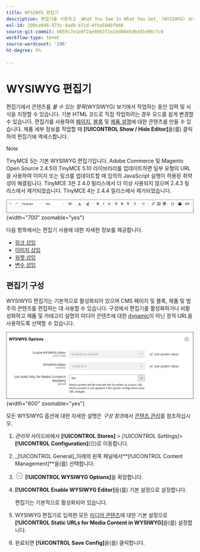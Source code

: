 ```yaml
---
title: WYSIWYG 편집기
description: 편집기를 사용하고 _What You See Is What You Get_ (WYSIWYG) 보기에서 콘텐츠를 사용하는 방법에 대해 알아봅니다.
exl-id: 209ca9d6-973c-4ad9-b7cd-4fba58dbfbb8
source-git-commit: b659c7e1e8f2ae9883f1e24d8045d6dd1e90cfc0
workflow-type: tm+mt
source-wordcount: '296'
ht-degree: 0%

---
```


# WYSIWYG 편집기

편집기에서 콘텐츠를 _볼 수 있는 항목_(WYSIWYG) 보기에서 작업하는 동안 입력 및 서식을 지정할 수 있습니다. 기본 HTML 코드로 직접 작업하려는 경우 모드를 쉽게 변경할 수 있습니다. 편집기를 사용하여 [페이지](pages.md), [블록](blocks.md) 및 [제품 설명](../catalog/product-content.md)에 대한 콘텐츠를 만들 수 있습니다. 제품 세부 정보를 작업할 때 **[!UICONTROL Show / Hide Editor]**&#x200B;을(를) 클릭하여 편집기에 액세스합니다.

>[!NOTE]
>
>TinyMCE 5는 기본 WYSIWYG 편집기입니다. Adobe Commerce 및 Magento Open Source 2.4.5의 TinyMCE 5.10 라이브러리를 업데이트하면 일부 유형의 URL을 사용하여 이미지 또는 링크를 업데이트할 때 임의의 JavaScript 실행이 허용된 취약성이 해결됩니다. TinyMCE 3은 2.4.0 릴리스에서 더 이상 사용되지 않으며 2.4.3 릴리스에서 제거되었습니다. TinyMCE 4는 2.4.4 릴리스에서 제거되었습니다.

![편집기 도구 모음](./assets/editor-toolbar.png){width="700" zoomable="yes"}

다음 항목에서는 편집기 사용에 대한 자세한 정보를 제공합니다.

- [링크 삽입](editor-insert-link.md)
- [이미지 삽입](editor-insert-image.md)
- [위젯 삽입](editor-widget.md)
- [변수 삽입](editor-insert-variable.md)

## 편집기 구성

WYSIWYG 편집기는 기본적으로 활성화되어 있으며 CMS 페이지 및 블록, 제품 및 범주의 콘텐츠를 편집하는 데 사용할 수 있습니다. 구성에서 편집기를 활성화하거나 비활성화하고 제품 및 카테고리 설명의 미디어 콘텐츠에 대한 [dynamic](../catalog/catalog-urls.md#dynamic-url)이 아닌 정적 URL을 사용하도록 선택할 수 있습니다.

![WYSIWYG 옵션](./assets/content-management-wysiwyg-options.png){width="600" zoomable="yes"}

모든 WYSIWYG 옵션에 대한 자세한 설명은 _구성 참조_&#x200B;에서 [콘텐츠 관리](../configuration-reference/general/content-management.md)를 참조하십시오.

1. _관리자_ 사이드바에서 **[!UICONTROL Stores]** > _[!UICONTROL Settings]_>**[!UICONTROL Configuration]**(으)로 이동합니다.

1. _[!UICONTROL General]_아래의 왼쪽 패널에서&#x200B;**[!UICONTROL Content Management]**을(를) 선택합니다.

1. ![확장 선택기](../assets/icon-display-expand.png) **[!UICONTROL WYSIWYG Options]**&#x200B;을 확장합니다.

1. **[!UICONTROL Enable WYSIWYG Editor]**&#x200B;을(를) 기본 설정으로 설정합니다.

   편집기는 기본적으로 활성화되어 있습니다.

1. WYSIWYG 편집기로 입력한 모든 [미디어 콘텐츠](../catalog/catalog-urls.md#static-url)에 대한 기본 설정으로 **[!UICONTROL Static URLs for Media Content in WYSIWYG]**&#x200B;을(를) 설정합니다.

1. 완료되면 **[!UICONTROL Save Config]**&#x200B;을(를) 클릭합니다.
